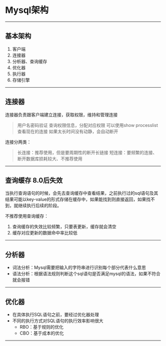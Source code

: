 # Mysql架构

---

## 基本架构

1. 客户端
2. 连接器
3. 分析器、查询缓存
4. 优化器
5. 执行器
6. 存储引擎

---

## 连接器

连接器负责跟客户端建立连接，获取权限，维持和管理连接

> 用户名密码验证
> 查询权限信息，分配对应权限
> 可以使用show processlist查看现在的连接
> 如果太长时间没有动静，会自动断开

连接分两类：

> 长连接：推荐使用，但是要周期性的断开长链接
> 短连接：要频繁的连接、断开数据库损耗较大、不推荐使用

---

## 查询缓存	8.0后失效

当执行查询语句的时候，会先去查询缓存中查看结果，之前执行过的sql语句及其结果可能以key-value的形式存储在缓存中，如果能找到则直接返回，如果找不到，就继续执行后续的阶段。

不推荐使用查询缓存：

1. 查询缓存的失效比较频繁，只要表更新，缓存就会清空
2. 缓存对应更新的数据命中率比较低

---

## 分析器

* 词法分析：Mysql需要把输入的字符串进行识别每个部分代表什么意思
* 语法分析：根据语法规则判断这个sql语句是否满足mysql的语法，如果不符合就会报错

---

## 优化器

* 在具体执行SQL语句之前，要经过优化器处理
* 不同的执行方式对SQL语句的执行效率影响很大
  * RBO：基于规则的优化
  * CBO：基于成本的优化

---

